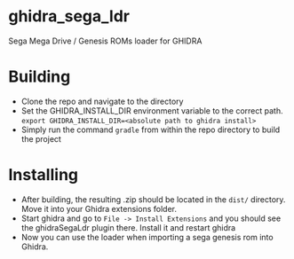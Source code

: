 # ghidra_sega_ldr
Sega Mega Drive / Genesis ROMs loader for GHIDRA

# Building
- Clone the repo and navigate to the directory
- Set the GHIDRA_INSTALL_DIR environment variable to the correct path. ``export GHIDRA_INSTALL_DIR=<absolute path to ghidra install>``
- Simply run the command ``gradle`` from within the repo directory to build the project

# Installing
- After building, the resulting .zip should be located in the ``dist/`` directory. Move it into your Ghidra extensions folder.
- Start ghidra and go to ``File -> Install Extensions`` and you should see the ghidraSegaLdr plugin there. Install it and restart ghidra
- Now you can use the loader when importing a sega genesis rom into Ghidra.
